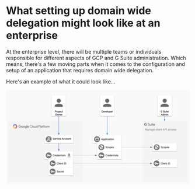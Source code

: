 # What setting up domain wide delegation might look like at an enterprise

At the enterprise level, there will be multiple teams or individuals responsible for different aspects of GCP and G Suite administration. Which means, there's a few moving parts when it comes to the configuration and setup of an application that requires domain wide delegation.

Here's an example of what it could look like...

![complete]

[complete]: img/complete.png
